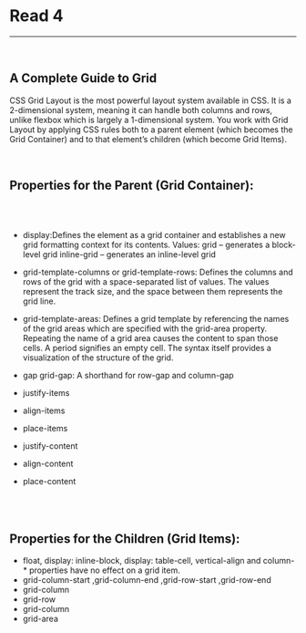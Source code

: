 # Read 4
<hr>
<br>

## A Complete Guide to Grid

CSS Grid Layout is the most powerful layout system available in CSS. It is a 2-dimensional system, meaning it can handle both columns and rows, unlike flexbox which is largely a 1-dimensional system. You work with Grid Layout by applying CSS rules both to a parent element (which becomes the Grid Container) and to that element’s children (which become Grid Items).

<br>

## Properties for the Parent (Grid Container):
<br><br>

* display:Defines the element as a grid container and establishes a new grid formatting context for its contents. 
Values:
grid – generates a block-level grid
inline-grid – generates an inline-level grid

* grid-template-columns or grid-template-rows:
Defines the columns and rows of the grid with a space-separated list of values. The values represent the track size, and the space between them represents the grid line.
* grid-template-areas: Defines a grid template by referencing the names of the grid areas which are specified with the grid-area property. Repeating the name of a grid area causes the content to span those cells. A period signifies an empty cell. The syntax itself provides a visualization of the structure of the grid.
* gap grid-gap: A shorthand for row-gap and column-gap
* justify-items
* align-items 
* place-items
* justify-content
* align-content 
* place-content
<br><br>
<br><br>

## Properties for the Children (Grid Items):
* float, display: inline-block, display: table-cell, vertical-align and column-* properties have no effect on a grid item.
* grid-column-start ,grid-column-end ,grid-row-start ,grid-row-end
* grid-column
* grid-row
* grid-column
* grid-area
